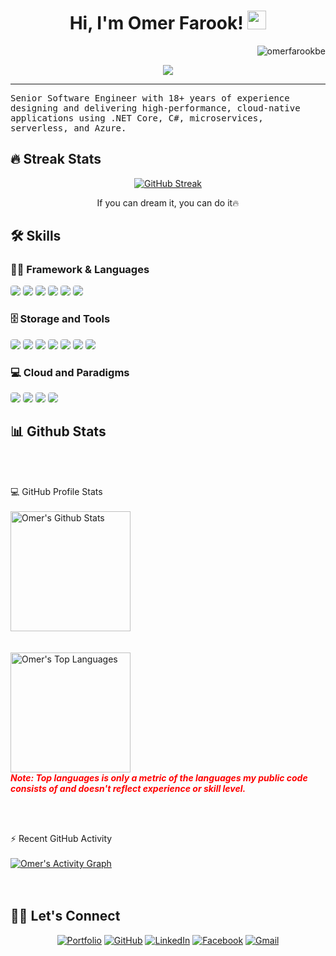 <h1 align="center">
    Hi, I'm Omer Farook!
    <img src="https://media.giphy.com/media/hvRJCLFzcasrR4ia7z/giphy.gif" width="30">
</h1>
<img src="https://komarev.com/ghpvc/?username=omerfarookbe&label=Profile%20Views&color=0e75b6&style=flat" align='right'
    alt="omerfarookbe" />
<br />

<!-- Typing SVG by DenverCoder1 - https://github.com/DenverCoder1/readme-typing-svg -->
<p align="center">
    <a href="https://github.com/DenverCoder1/readme-typing-svg"><img
            src="https://readme-typing-svg.herokuapp.com?lines=Senior+Software+Enginner;Principal Software Engineer;Senior .NET Engineer;Cloud And Enterprise Architect&center=true&width=380&height=45&font=Fira+Code&pause=1000&color=F70000"></a>
</p>
<hr />
<samp>
Senior Software Engineer with 18+ years of experience designing and delivering high-performance, cloud-native applications using .NET Core, C#, microservices, serverless, and Azure.
</samp>

## 🔥 Streak Stats

<!-- GitHub Readme Streak Stats - https://github.com/DenverCoder1/github-readme-streak-stats -->
<p align="center">
    <a href="https://git.io/streak-stats"><img
            src="https://github-readme-streak-stats.herokuapp.com?user=omerfarookbe&theme=monokai-metallian&hide_border=true"
            alt="GitHub Streak" /></a>
<p align="center"> If you can dream it, you can do it🔥 </p>
</p>

## 🛠️ Skills

### 👨‍💻 Framework & Languages
<p>
    <img style="border-radius:4px;"
        src="https://img.shields.io/badge/.NET-5C2D91?style=for-the-badge&logo=.net&logoColor=white">
    <img style="border-radius:4px;"
        src="https://img.shields.io/badge/C%23-239120?style=for-the-badge&logo=c-sharp&logoColor=white">
    <img style="border-radius:4px;"
        src="https://img.shields.io/badge/JavaScript-F7DF1E?style=for-the-badge&logo=javascript&logoColor=black">
    <img style="border-radius:4px;"
        src="https://img.shields.io/badge/TypeScript-007ACC?style=for-the-badge&logo=typescript&logoColor=white">
    <img style="border-radius:4px;"
        src="https://img.shields.io/badge/HTML5-E34F26?style=for-the-badge&logo=html5&logoColor=white">
    <img style="border-radius:4px;"
        src="https://img.shields.io/badge/CSS3-1572B6?style=for-the-badge&logo=css3&logoColor=white">
</p>

### 🗄️ Storage and Tools
<p>
    <img style="border-radius:4px;"
        src="https://img.shields.io/badge/Microsoft_SQL_Server-CC2927?style=for-the-badge&logo=microsoft-sql-server&logoColor=white">
    <img style="border-radius:4px;"
        src="https://img.shields.io/badge/Elastic_Search-005571?style=for-the-badge&logo=elasticsearch&logoColor=white">
    <img style="border-radius:4px;"
        src="https://img.shields.io/badge/MongoDB-4EA94B?style=for-the-badge&logo=mongodb&logoColor=white">
    <img style="border-radius:4px;"
        src="https://img.shields.io/badge/MySQL-005C84?style=for-the-badge&logo=mysql&logoColor=white">
    <img style="border-radius:4px;"
        src="https://img.shields.io/badge/GitHub-100000?style=for-the-badge&logo=github&logoColor=white">
    <img style="border-radius:4px;"
        src="https://img.shields.io/badge/GIT-E44C30?style=for-the-badge&logo=git&logoColor=white">
    <img style="border-radius:4px;"
        src="https://img.shields.io/badge/GitHub_Actions-2088FF?style=for-the-badge&logo=github-actions&logoColor=white">
</p>

### 💻 Cloud and Paradigms
<p>
    <img style="border-radius:4px;"
        src="https://img.shields.io/badge/Microsoft_Azure-0089D6?style=for-the-badge&logo=microsoft-azure&logoColor=white">
    <img style="border-radius:4px;"
        src="https://img.shields.io/badge/Amazon_AWS-232F3E?style=for-the-badge&logo=amazon-aws&logoColor=white">
    <img style="border-radius:4px;"
        src="https://img.shields.io/static/v1?style=for-the-badge&message=Docker&color=2496ED&logo=Docker&logoColor=FFFFFF&label=">
    <img style="border-radius:4px;"
        src="https://img.shields.io/static/v1?style=for-the-badge&message=Scrum+Alliance&color=009FDA&logo=Scrum+Alliance&logoColor=FFFFFF&label=">
</p>

## 📊 Github Stats
<br /><br />

<summary>💻 GitHub Profile Stats</summary>
<br />
<a href="https://github.com/anuraghazra/github-readme-stats"><img alt="Omer's Github Stats"
        src="https://github-readme-stats.vercel.app/api?username=omerfarookbe&show_icons=true&count_private=true&theme=react&hide_border=true&bg_color=1F222E&title_color=F85D7F&icon_color=F8D866"
        height="192px" /></a>
<br /><br /><br />
<a href="https://github.com/anuraghazra/github-readme-stats"><img alt="Omer's Top Languages"
        src="https://github-readme-stats.vercel.app/api/top-langs/?username=omerfarookbe&langs_count=8&layout=compact&theme=react&hide_border=true&bg_color=1F222E&title_color=F85D7F&icon_color=F8D866"
        height="192px" /></a>
<br />
<span style="color:red; font-size: 14px; font-style: italic; font-weight: bold;">Note: Top languages is only a metric of
    the languages my public code consists of and doesn't reflect
    experience or skill level.</span>

<br /><br />

<summary>⚡ Recent GitHub Activity</summary>
<br />
<a href="https://github.com/ashutosh00710/github-readme-activity-graph"><img alt="Omer's Activity Graph"
        src="https://github-readme-activity-graph.vercel.app/graph?username=omerfarookbe&bg_color=1F222E&color=F8D866&line=F85D7F&point=FFFFFF&hide_border=true" /></a>
<br />

<br />
<br />

## 🙋‍♀️ Let's Connect
<p align="center">
    <a href="https://omerfarookbe.github.io/" target="_blank"><img
            src="https://img.icons8.com/bubbles/50/000000/web.png" alt="Portfolio" /></a>
    <a href="https://github.com/omerfarookbe" target="_blank"><img
            src="https://img.icons8.com/bubbles/50/000000/github.png" alt="GitHub" /></a>
    <a href="https://www.linkedin.com/in/omerfarookbe/" target="_blank"><img
            src="https://img.icons8.com/bubbles/50/000000/linkedin.png" alt="LinkedIn" /></a>
    <a href="https://www.facebook.com/omerfarook/" target="_blank"><img
            src="https://img.icons8.com/bubbles/50/000000/facebook-new.png" alt="Facebook" /></a>
    <a href="mailto:omerfarookbe@gmail.com" target="_blank"><img
            src="https://img.icons8.com/bubbles/50/000000/gmail.png" alt="Gmail" /></a>
</p>
